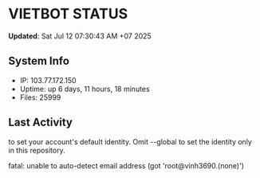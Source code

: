 # VIETBOT STATUS
**Updated**: Sat Jul 12 07:30:43 AM +07 2025

## System Info
- IP: 103.77.172.150
- Uptime: up 6 days, 11 hours, 18 minutes
- Files: 25999

## Last Activity

to set your account's default identity.
Omit --global to set the identity only in this repository.

fatal: unable to auto-detect email address (got 'root@vinh3690.(none)')
